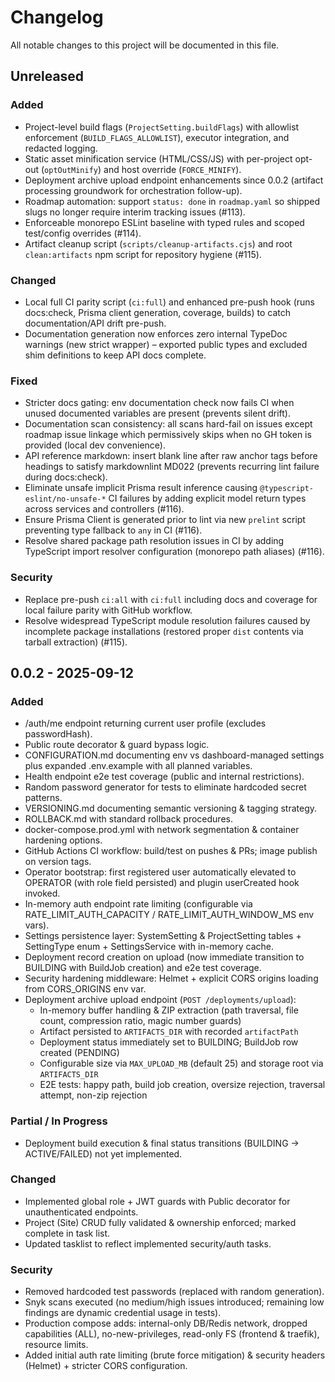# Changelog

All notable changes to this project will be documented in this file.

## Unreleased

### Added

- Project-level build flags (`ProjectSetting.buildFlags`) with allowlist enforcement (`BUILD_FLAGS_ALLOWLIST`), executor integration, and redacted logging.
- Static asset minification service (HTML/CSS/JS) with per-project opt-out (`optOutMinify`) and host override (`FORCE_MINIFY`).
- Deployment archive upload endpoint enhancements since 0.0.2 (artifact processing groundwork for orchestration follow-up).
- Roadmap automation: support `status: done` in `roadmap.yaml` so shipped slugs no longer require interim tracking issues (#113).
- Enforceable monorepo ESLint baseline with typed rules and scoped test/config overrides (#114).
- Artifact cleanup script (`scripts/cleanup-artifacts.cjs`) and root `clean:artifacts` npm script for repository hygiene (#115).

### Changed

- Local full CI parity script (`ci:full`) and enhanced pre-push hook (runs docs:check, Prisma client generation, coverage, builds) to catch documentation/API drift pre-push.
- Documentation generation now enforces zero internal TypeDoc warnings (new strict wrapper) – exported public types and excluded shim definitions to keep API docs complete.

### Fixed

- Stricter docs gating: env documentation check now fails CI when unused documented variables are present (prevents silent drift).
- Documentation scan consistency: all scans hard-fail on issues except roadmap issue linkage which permissively skips when no GH token is provided (local dev convenience).
- API reference markdown: insert blank line after raw anchor tags before headings to satisfy markdownlint MD022 (prevents recurring lint failure during docs:check).
- Eliminate unsafe implicit Prisma result inference causing `@typescript-eslint/no-unsafe-*` CI failures by adding explicit model return types across services and controllers (#116).
- Ensure Prisma Client is generated prior to lint via new `prelint` script preventing type fallback to `any` in CI (#116).
- Resolve shared package path resolution issues in CI by adding TypeScript import resolver configuration (monorepo path aliases) (#116).

### Security

- Replace pre-push `ci:all` with `ci:full` including docs and coverage for local failure parity with GitHub workflow.
- Resolve widespread TypeScript module resolution failures caused by incomplete package installations (restored proper `dist` contents via tarball extraction) (#115).

## 0.0.2 - 2025-09-12

### Added

- /auth/me endpoint returning current user profile (excludes passwordHash).
- Public route decorator & guard bypass logic.
- CONFIGURATION.md documenting env vs dashboard-managed settings plus expanded .env.example with all planned variables.
- Health endpoint e2e test coverage (public and internal restrictions).
- Random password generator for tests to eliminate hardcoded secret patterns.
- VERSIONING.md documenting semantic versioning & tagging strategy.
- ROLLBACK.md with standard rollback procedures.
- docker-compose.prod.yml with network segmentation & container hardening options.
- GitHub Actions CI workflow: build/test on pushes & PRs; image publish on version tags.
- Operator bootstrap: first registered user automatically elevated to OPERATOR (with role field persisted) and plugin userCreated hook invoked.
- In-memory auth endpoint rate limiting (configurable via RATE_LIMIT_AUTH_CAPACITY / RATE_LIMIT_AUTH_WINDOW_MS env vars).
- Settings persistence layer: SystemSetting & ProjectSetting tables + SettingType enum + SettingsService with in-memory cache.
- Deployment record creation on upload (now immediate transition to BUILDING with BuildJob creation) and e2e test coverage.
- Security hardening middleware: Helmet + explicit CORS origins loading from CORS_ORIGINS env var.
- Deployment archive upload endpoint (`POST /deployments/upload`):
  - In-memory buffer handling & ZIP extraction (path traversal, file count, compression ratio, magic number guards)
  - Artifact persisted to `ARTIFACTS_DIR` with recorded `artifactPath`
  - Deployment status immediately set to BUILDING; BuildJob row created (PENDING)
  - Configurable size via `MAX_UPLOAD_MB` (default 25) and storage root via `ARTIFACTS_DIR`
  - E2E tests: happy path, build job creation, oversize rejection, traversal attempt, non-zip rejection

### Partial / In Progress

- Deployment build execution & final status transitions (BUILDING -> ACTIVE/FAILED) not yet implemented.

### Changed

- Implemented global role + JWT guards with Public decorator for unauthenticated endpoints.
- Project (Site) CRUD fully validated & ownership enforced; marked complete in task list.
- Updated tasklist to reflect implemented security/auth tasks.

### Security

- Removed hardcoded test passwords (replaced with random generation).
- Snyk scans executed (no medium/high issues introduced; remaining low findings are dynamic credential usage in tests).
- Production compose adds: internal-only DB/Redis network, dropped capabilities (ALL), no-new-privileges, read-only FS (frontend & traefik), resource limits.
- Added initial auth rate limiting (brute force mitigation) & security headers (Helmet) + stricter CORS configuration.

<!-- Consolidated former Post-0.0.2 sections into standard Unreleased buckets per style guide. -->
